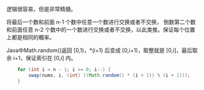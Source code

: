 逻辑很容易，但是非常精髓。

将最后一个数和前面 n-1 个数中任意一个数进行交换或者不交换，
倒数第二个数和前面任意 n-2 个数中的一个数进行交换或者不交换，以此类推。保证每个位置上都是相同的概率。


Java中Math.random()返回 [0,1)，*(i+1) 后变成 [0,i+1)，取整就是 [0,i]，最后取余 i+1，保证索引在 [0,i] 内。
```java
    for (int i = n - 1; i >= 0; i--) {
        swap(nums, i, (int) ((Math.random() * (i + 1)) % (i + 1)));
    }
```
